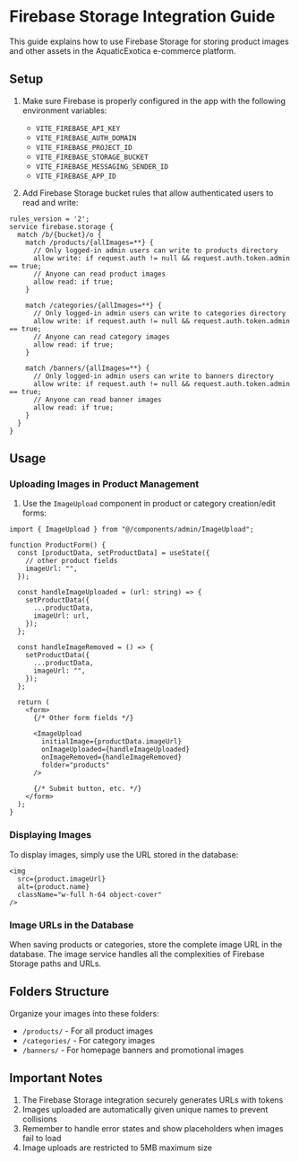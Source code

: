 # Firebase Storage Integration Guide

This guide explains how to use Firebase Storage for storing product images and other assets in the AquaticExotica e-commerce platform.

## Setup

1. Make sure Firebase is properly configured in the app with the following environment variables:
   - `VITE_FIREBASE_API_KEY`
   - `VITE_FIREBASE_AUTH_DOMAIN`
   - `VITE_FIREBASE_PROJECT_ID`
   - `VITE_FIREBASE_STORAGE_BUCKET`
   - `VITE_FIREBASE_MESSAGING_SENDER_ID`
   - `VITE_FIREBASE_APP_ID`

2. Add Firebase Storage bucket rules that allow authenticated users to read and write:

```rules
rules_version = '2';
service firebase.storage {
  match /b/{bucket}/o {
    match /products/{allImages=**} {
      // Only logged-in admin users can write to products directory
      allow write: if request.auth != null && request.auth.token.admin == true;
      // Anyone can read product images
      allow read: if true;
    }
    
    match /categories/{allImages=**} {
      // Only logged-in admin users can write to categories directory
      allow write: if request.auth != null && request.auth.token.admin == true;
      // Anyone can read category images
      allow read: if true;
    }
    
    match /banners/{allImages=**} {
      // Only logged-in admin users can write to banners directory
      allow write: if request.auth != null && request.auth.token.admin == true;
      // Anyone can read banner images
      allow read: if true;
    }
  }
}
```

## Usage

### Uploading Images in Product Management

1. Use the `ImageUpload` component in product or category creation/edit forms:

```tsx
import { ImageUpload } from "@/components/admin/ImageUpload";

function ProductForm() {
  const [productData, setProductData] = useState({
    // other product fields
    imageUrl: "",
  });

  const handleImageUploaded = (url: string) => {
    setProductData({
      ...productData,
      imageUrl: url,
    });
  };

  const handleImageRemoved = () => {
    setProductData({
      ...productData,
      imageUrl: "",
    });
  };

  return (
    <form>
      {/* Other form fields */}
      
      <ImageUpload
        initialImage={productData.imageUrl}
        onImageUploaded={handleImageUploaded}
        onImageRemoved={handleImageRemoved}
        folder="products"
      />
      
      {/* Submit button, etc. */}
    </form>
  );
}
```

### Displaying Images

To display images, simply use the URL stored in the database:

```tsx
<img 
  src={product.imageUrl} 
  alt={product.name} 
  className="w-full h-64 object-cover"
/>
```

### Image URLs in the Database

When saving products or categories, store the complete image URL in the database. The image service handles all the complexities of Firebase Storage paths and URLs.

## Folders Structure

Organize your images into these folders:

- `/products/` - For all product images
- `/categories/` - For category images
- `/banners/` - For homepage banners and promotional images

## Important Notes

1. The Firebase Storage integration securely generates URLs with tokens
2. Images uploaded are automatically given unique names to prevent collisions
3. Remember to handle error states and show placeholders when images fail to load
4. Image uploads are restricted to 5MB maximum size